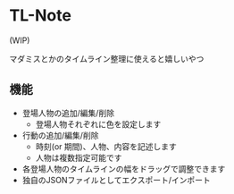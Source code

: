 # TL-Note

(WIP)

マダミスとかのタイムライン整理に使えると嬉しいやつ

## 機能

- 登場人物の追加/編集/削除
  - 登場人物それぞれに色を設定します
- 行動の追加/編集/削除
  - 時刻(or 期間)、人物、内容を記述します
  - 人物は複数指定可能です
- 各登場人物のタイムラインの幅をドラッグで調整できます
- 独自のJSONファイルとしてエクスポート/インポート
